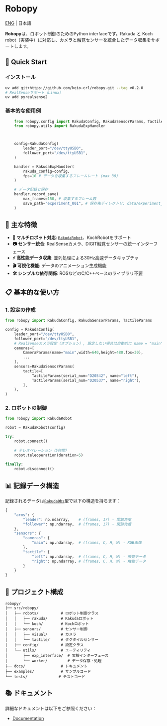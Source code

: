 # Robopy

[ENG](README_EN.md) | 日本語

**Robopy**は、ロボット制御のためのPython interfaceです。Rakuda と Koch robot（実装中）に対応し、カメラと触覚センサーを統合したデータ収集をサポートします。

## 🚀 Quick Start

### インストール

```bash
uv add git+https://github.com/keio-crl/robopy.git --tag v0.2.0
# RealSenseサポート（Linux）
uv add pyrealsense2
```

### 基本的な使用例

```python
    from robopy.config import RakudaConfig, RakudaSensorParams, TactileParams
    from robopy.utils import RakudaExpHandler



    config=RakudaConfig(
        leader_port="/dev/ttyUSB0",
        follower_port="/dev/ttyUSB1",
    )

    handler = RakudaExpHandler(
        rakuda_config=config,
        fps=10 # データを収集するフレームレート (max 30)
    )

    # データ記録と保存
    handler.record_save(
        max_frames=150, # 収集するフレーム数
        save_path="experiment_001", # 保存先ディレクトリ: data/experiment_001/...
    )
```

## 🤖 主な特徴

- **🔄 マルチロボット対応**: [`RakudaRobot`](src/robopy/robots/rakuda/rakuda_robot.py)、KochRobotをサポート
- **📷 センサー統合**: RealSenseカメラ、DIGIT触覚センサーの統一インターフェース
- **⚡ 高性能データ収集**: 並列処理による30Hz高速データキャプチャ
- **🎬 可視化機能**: データのアニメーション生成機能
- **🛠 シンプルな依存関係**: ROSなどのC/C++ベースのライブラリ不要

## 📋 基本的な使い方

### 1. 設定の作成

```python
from robopy import RakudaConfig, RakudaSensorParams, TactileParams

config = RakudaConfig(
    leader_port="/dev/ttyUSB0",
    follower_port="/dev/ttyUSB1",
    # RealSenseカメラ設定（オプション）, 設定しない場合は自動的に name = "main"として1つのカメラが使用されます
    cameras=[
        CameraParams(name="main",width=640,height=480,fps=30),
        ...
    ],
    sensors=RakudaSensorParams(
        tactile=[
            TactileParams(serial_num="D20542", name="left"),
            TactileParams(serial_num="D20537", name="right"),
        ],
    ),
)
```

### 2. ロボットの制御

```python
from robopy import RakudaRobot

robot = RakudaRobot(config)

try:
    robot.connect()
    
    # テレオペレーション（5秒間）
    robot.teleoperation(duration=5)
    
finally:
    robot.disconnect()
```

## 📊 記録データ構造

記録されるデータは[`RakudaObs`](src/robopy/config/robot_config/rakuda_config.py)型で以下の構造を持ちます：

```python
{
    "arms": {
        "leader": np.ndarray,    # (frames, 17) - 関節角度
        "follower": np.ndarray,  # (frames, 17) - 関節角度
    },
    "sensors": {
        "cameras": {
            "main": np.ndarray,  # (frames, C, H, W) - RGB画像
        },
        "tactile": {
            "left": np.ndarray,  # (frames, C, H, W) - 触覚データ
            "right": np.ndarray, # (frames, C, H, W) - 触覚データ
        }
    }
}
```

## 📁 プロジェクト構成

```
robopy/
├── src/robopy/
│   ├── robots/          # ロボット制御クラス
│   │   ├── rakuda/      # Rakudaロボット
│   │   └── koch/        # Kochロボット
│   ├── sensors/         # センサー制御
│   │   ├── visual/      # カメラ
│   │   └── tactile/     # タクタイルセンサー
│   ├── config/          # 設定クラス
│   └── utils/           # ユーティリティ
│       ├── exp_interface/  # 実験インターフェース
│       └── worker/         # データ保存・処理
├── docs/                # ドキュメント
├── examples/            # サンプルコード
└── tests/              # テストコード
```

## 📚 ドキュメント

詳細なドキュメントは以下をご参照ください：

- [Documentation](https://keio-crl.github.io/robopy/)